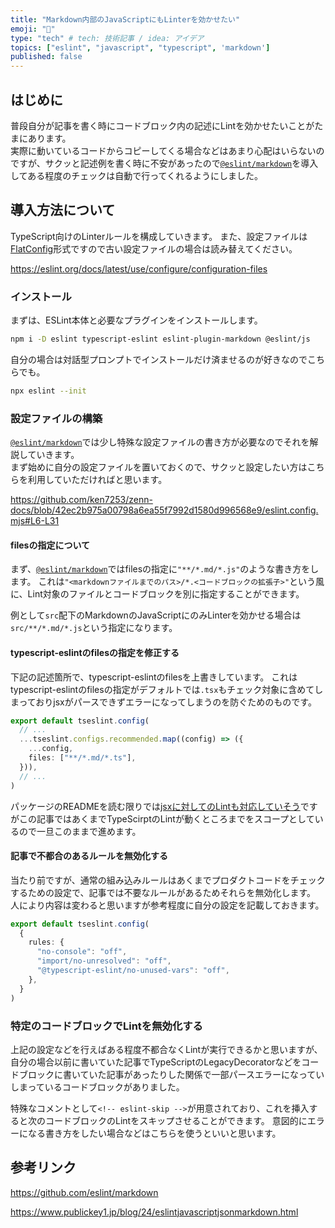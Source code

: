 ```yaml
---
title: "Markdown内部のJavaScriptにもLinterを効かせたい"
emoji: "🧐"
type: "tech" # tech: 技術記事 / idea: アイデア
topics: ["eslint", "javascript", "typescript", 'markdown']
published: false
---
```


## はじめに

普段自分が記事を書く時にコードブロック内の記述にLintを効かせたいことがたまにあります。  
実際に動いているコードからコピーしてくる場合などはあまり心配はいらないのですが、サクッと記述例を書く時に不安があったので[`@eslint/markdown`](https://github.com/eslint/markdown)を導入してある程度のチェックは自動で行ってくれるようにしました。

## 導入方法について

TypeScript向けのLinterルールを構成していきます。
また、設定ファイルは[FlatConfig](https://eslint.org/docs/latest/use/configure/configuration-files)形式ですので古い設定ファイルの場合は読み替えてください。

https://eslint.org/docs/latest/use/configure/configuration-files

### インストール

まずは、ESLint本体と必要なプラグインをインストールします。

```bash
npm i -D eslint typescript-eslint eslint-plugin-markdown @eslint/js
```

自分の場合は対話型プロンプトでインストールだけ済ませるのが好きなのでこちらでも。

```bash
npx eslint --init
```

### 設定ファイルの構築

[`@eslint/markdown`](https://github.com/eslint/markdown)では少し特殊な設定ファイルの書き方が必要なのでそれを解説していきます。  
まず始めに自分の設定ファイルを置いておくので、サクッと設定したい方はこちらを利用していただければと思います。

https://github.com/ken7253/zenn-docs/blob/42ec2b975a00798a6ea55f7992d1580d996568e9/eslint.config.mjs#L6-L31

#### filesの指定について

まず、[`@eslint/markdown`](https://github.com/eslint/markdown)ではfilesの指定に`"**/*.md/*.js"`のような書き方をします。
これは`"<markdownファイルまでのパス>/*.<コードブロックの拡張子>"`という風に、Lint対象のファイルとコードブロックを別に指定することができます。

例として`src`配下のMarkdownのJavaScriptにのみLinterを効かせる場合は`src/**/*.md/*.js`という指定になります。

#### typescript-eslintのfilesの指定を修正する

下記の記述箇所で、typescript-eslintのfilesを上書きしています。
これはtypescript-eslintのfilesの指定がデフォルトでは`.tsx`もチェック対象に含めてしまっておりjsxがパースできずエラーになってしまうのを防ぐためのものです。

```ts
export default tseslint.config(
  // ...
  ...tseslint.configs.recommended.map((config) => ({
    ...config,
    files: ["**/*.md/*.ts"],
  })),
  // ...
)
```

パッケージのREADMEを読む限りでは[jsxに対してのLintも対応していそう](https://github.com/eslint/markdown?tab=readme-ov-file#what-gets-linted)ですがこの記事ではあくまでTypeScirptのLintが動くところまでをスコープとしているので一旦このままで進めます。

#### 記事で不都合のあるルールを無効化する

当たり前ですが、通常の組み込みルールはあくまでプロダクトコードをチェックするための設定で、記事では不要なルールがあるためそれらを無効化します。
人により内容は変わると思いますが参考程度に自分の設定を記載しておきます。

```ts
export default tseslint.config(
  {
    rules: {
      "no-console": "off",
      "import/no-unresolved": "off",
      "@typescript-eslint/no-unused-vars": "off",
    },
  }
)
```

### 特定のコードブロックでLintを無効化する

上記の設定などを行えばある程度不都合なくLintが実行できるかと思いますが、自分の場合以前に書いていた記事でTypeScriptのLegacyDecoratorなどをコードブロックに書いていた記事があったりした関係で一部パースエラーになっていしまっているコードブロックがありました。

特殊なコメントとして`<!-- eslint-skip -->`が用意されており、これを挿入すると次のコードブロックのLintをスキップさせることができます。
意図的にエラーになる書き方をしたい場合などはこちらを使うといいと思います。

## 参考リンク

https://github.com/eslint/markdown

https://www.publickey1.jp/blog/24/eslintjavascriptjsonmarkdown.html
